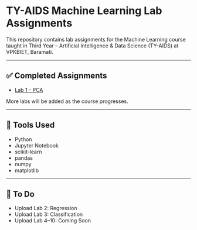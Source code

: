 
# TY-AIDS Machine Learning Lab Assignments

This repository contains lab assignments for the Machine Learning course taught in Third Year – Artificial Intelligence & Data Science (TY-AIDS) at VPKBIET, Baramati.

---

## ✅ Completed Assignments

- [Lab 1 - PCA ](./AssignmentNo,1ML)

More labs will be added as the course progresses.

---

## 📌 Tools Used
- Python
- Jupyter Notebook
- scikit-learn
- pandas
- numpy
- matplotlib

---

## 🔄 To Do
- Upload Lab 2: Regression
- Upload Lab 3: Classification
- Upload Lab 4–10: Coming Soon
